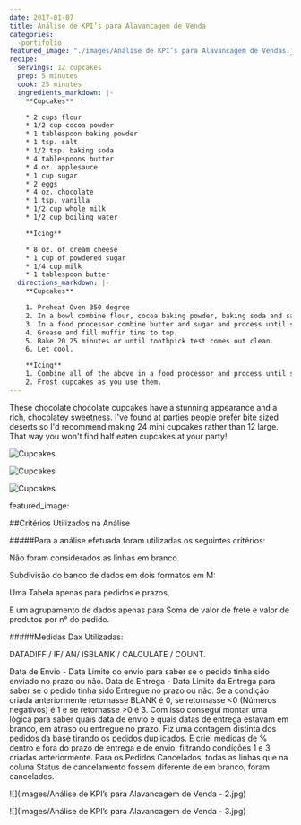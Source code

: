 ```yaml
---
date: 2017-01-07
title: Análise de KPI’s para Alavancagem de Venda
categories:
  -portifolio
featured_image: "./images/Análise de KPI’s para Alavancagem de Vendas.jpg"
recipe:
  servings: 12 cupcakes
  prep: 5 minutes
  cook: 25 minutes
  ingredients_markdown: |-
    **Cupcakes**

    * 2 cups flour
    * 1/2 cup cocoa powder
    * 1 tablespoon baking powder
    * 1 tsp. salt
    * 1/2 tsp. baking soda
    * 4 tablespoons butter
    * 4 oz. applesauce
    * 1 cup sugar
    * 2 eggs
    * 4 oz. chocolate
    * 1 tsp. vanilla
    * 1/2 cup whole milk
    * 1/2 cup boiling water

    **Icing**

    * 8 oz. of cream cheese
    * 1 cup of powdered sugar
    * 1/4 cup milk
    * 1 tablespoon butter
  directions_markdown: |-
    **Cupcakes**

    1. Preheat Oven 350 degree
    2. In a bowl combine flour, cocoa baking powder, baking soda and salt.
    3. In a food processor combine butter and sugar and process until smooth. Add the eggs, 4 oz. of chocolate pieces and vanilla. Add half of the flour mixture and ½ of the milk. Process and add the other half of the flour and the remainder of the milk. Slowly, add the hot water.
    4. Grease and fill muffin tins to top.
    5. Bake 20 25 minutes or until toothpick test comes out clean.
    6. Let cool.

    **Icing**
    1. Combine all of the above in a food processor and process until smooth. Refrigerate.
    2. Frost cupcakes as you use them.
---
```

These chocolate chocolate cupcakes have a stunning appearance and a rich, chocolatey sweetness. I've found at parties people prefer bite sized deserts so I'd recommend making 24 mini cupcakes rather than 12 large. That way you won't find half eaten cupcakes at your party!

![Cupcakes](https://images.unsplash.com/photo-1448131063153-f1e240f98a72?w=1560&h=940&fit=crop)

![Cupcakes](https://images.unsplash.com/photo-1420730614543-e39f93134b0d?w=1560&h=940&fit=crop)

![Cupcakes](https://images.unsplash.com/photo-1457508252818-162dc1934c2f?w=1560&h=940&fit=crop)





  
featured_image: 


##Critérios Utilizados na Análise

#####Para a análise efetuada foram utilizadas os seguintes critérios:

Não foram considerados as linhas em branco.

Subdivisão do banco de dados em dois formatos em M:

Uma Tabela apenas para pedidos e prazos,

E um agrupamento de dados apenas para Soma de valor de frete e valor de produtos por n° do pedido.

#####Medidas Dax Utilizadas:

DATADIFF / IF/ AN/ ISBLANK / CALCULATE / COUNT.

Data de Envio - Data Limite do envio para saber se o pedido tinha sido enviado no prazo ou não.
Data de Entrega - Data Limite da Entrega para saber se o pedido tinha sido Entregue no prazo ou não.
Se a condição criada anteriormente retornasse BLANK é 0, se retornasse <0 (Números negativos) é 1 e se retornasse >0 é 3.
Com isso consegui montar uma lógica para saber quais data de envio e quais datas de entrega estavam em branco, em atraso ou entregue no prazo.
Fiz uma contagem distinta dos pedidos da base tirando os pedidos duplicados.
E criei  medidas de %  dentro e fora do prazo de entrega e de envio, filtrando condições 1 e 3 criadas anteriormente.
Para os Pedidos Cancelados, todas as linhas que na coluna Status de cancelamento fossem diferente de em branco, foram cancelados.

![](images/Análise de KPI’s para Alavancagem de Venda - 2.jpg)


![](images/Análise de KPI’s para Alavancagem de Venda - 3.jpg)
